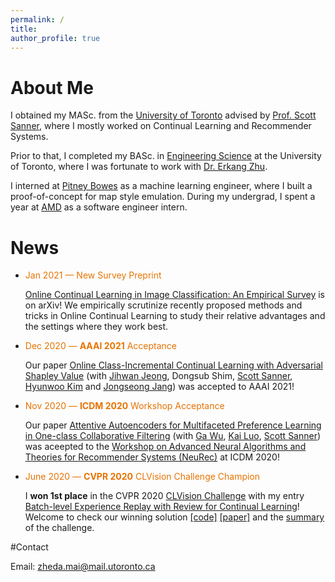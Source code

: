 ```yaml
---
permalink: /
title:
author_profile: true
---
```


# About Me

I obtained my MASc. from the [University of Toronto](https://www.utoronto.ca/) advised by [Prof. Scott Sanner](https://d3m.mie.utoronto.ca/members/ssanner/), where I mostly worked on Continual Learning and Recommender Systems.

Prior to that, I  completed my BASc. in [Engineering Science](https://engsci.utoronto.ca/) at the University of Toronto, where I was fortunate to work with [Dr. Erkang Zhu](http://ekzhu.com/).

I interned at [Pitney Bowes](https://www.pitneybowes.com/us) as a machine learning engineer, where I built a proof-of-concept for map style emulation. During my undergrad, I spent a year at [AMD](https://www.amd.com/en) as a software engineer intern. 



# News

- <span style="color:#e67300">Jan 2021 — New Survey Preprint</span>

  [Online Continual Learning in Image Classification: An Empirical Survey](https://arxiv.org/abs/2101.10423) is on arXiv! We empirically scrutinize recently proposed methods and tricks in Online Continual Learning to study their relative advantages and the settings where they work best. 



- <span style="color:#e67300">Dec 2020 — **AAAI 2021** Acceptance</span>

  Our paper [Online Class-Incremental Continual Learning with Adversarial Shapley Value](http://128.84.4.34/abs/2009.00093) (with [Jihwan Jeong](https://ca.linkedin.com/in/jihwan-jeong-5301ab183/en-us), Dongsub Shim, [Scott Sanner](https://d3m.mie.utoronto.ca/members/ssanner/), [Hyunwoo Kim](https://scholar.google.com/citations?user=5DfOhKwAAAAJ&hl=en) and [Jongseong Jang](https://scholar.google.co.kr/citations?user=-DJPQqgAAAAJ&hl=ko)) was accepted to AAAI 2021!

  

- <span style="color:#e67300">Nov 2020 — **ICDM 2020** Workshop Acceptance</span>

  Our paper [Attentive Autoencoders for Multifaceted Preference Learning in One-class Collaborative Filtering](https://arxiv.org/abs/2010.12803) (with [Ga Wu](https://wuga214.github.io/), [Kai Luo](https://scholar.google.com/citations?user=lO1PU44AAAAJ&hl=en), [Scott Sanner](https://d3m.mie.utoronto.ca/members/ssanner/)) was aceepted to the [Workshop on Advanced Neural Algorithms and Theories for Recommender Systems (NeuRec)](https://datasj.github.io/) at ICDM 2020!

  

- <span style="color:#e67300">June 2020 — **CVPR 2020** CLVision Challenge Champion</span>

  I **won 1st  place** in the CVPR 2020 [CLVision Challenge](https://sites.google.com/view/clvision2020/challenge/challenge-winners) with my entry [Batch-level Experience Replay with Review for Continual Learning](https://arxiv.org/abs/2007.05683)! Welcome to check our winning solution [[code]](https://github.com/RaptorMai/CVPR20_CLVision_challenge) [[paper]](https://arxiv.org/abs/2007.05683) and the [summary](https://arxiv.org/abs/2009.09929) of the challenge.

  

#Contact

Email: zheda.mai@mail.utoronto.ca

